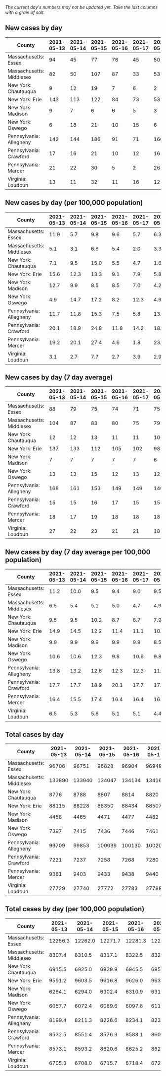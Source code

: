 _The current day's numbers may not be updated yet. Take the last columns with a grain of salt._
## New cases by day

| County | 2021-05-13 | 2021-05-14 | 2021-05-15 | 2021-05-16 | 2021-05-17 | 2021-05-18 | 2021-05-19 |
| --- | --- | --- | --- | --- | --- | --- | --- |
| Massachusetts: Essex | 94 | 45 | 77 | 76 | 45 | 50 |  |
| Massachusetts: Middlesex | 82 | 50 | 107 | 87 | 33 | 53 |  |
| New York: Chautauqua | 9 | 12 | 19 | 7 | 6 | 2 | 12 |
| New York: Erie | 143 | 113 | 122 | 84 | 73 | 53 | 78 |
| New York: Madison | 9 | 7 | 6 | 6 | 5 | 3 | 9 |
| New York: Oswego | 6 | 18 | 21 | 10 | 15 | 6 | 13 |
| Pennsylvania: Allegheny | 142 | 144 | 186 | 91 | 71 | 166 | 93 |
| Pennsylvania: Crawford | 17 | 16 | 21 | 10 | 12 | 16 | 13 |
| Pennsylvania: Mercer | 21 | 22 | 30 | 5 | 2 | 26 | 9 |
| Virginia: Loudoun | 13 | 11 | 32 | 11 | 16 | 12 | 6 |

## New cases by day (per 100,000 population)

| County | 2021-05-13 | 2021-05-14 | 2021-05-15 | 2021-05-16 | 2021-05-17 | 2021-05-18 | 2021-05-19 |
| --- | --- | --- | --- | --- | --- | --- | --- |
| Massachusetts: Essex | 11.9 | 5.7 | 9.8 | 9.6 | 5.7 | 6.3 |  |
| Massachusetts: Middlesex | 5.1 | 3.1 | 6.6 | 5.4 | 2.0 | 3.3 |  |
| New York: Chautauqua | 7.1 | 9.5 | 15.0 | 5.5 | 4.7 | 1.6 | 9.5 |
| New York: Erie | 15.6 | 12.3 | 13.3 | 9.1 | 7.9 | 5.8 | 8.5 |
| New York: Madison | 12.7 | 9.9 | 8.5 | 8.5 | 7.0 | 4.2 | 12.7 |
| New York: Oswego | 4.9 | 14.7 | 17.2 | 8.2 | 12.3 | 4.9 | 10.6 |
| Pennsylvania: Allegheny | 11.7 | 11.8 | 15.3 | 7.5 | 5.8 | 13.7 | 7.6 |
| Pennsylvania: Crawford | 20.1 | 18.9 | 24.8 | 11.8 | 14.2 | 18.9 | 15.4 |
| Pennsylvania: Mercer | 19.2 | 20.1 | 27.4 | 4.6 | 1.8 | 23.8 | 8.2 |
| Virginia: Loudoun | 3.1 | 2.7 | 7.7 | 2.7 | 3.9 | 2.9 | 1.5 |

## New cases by day (7 day average)

| County | 2021-05-13 | 2021-05-14 | 2021-05-15 | 2021-05-16 | 2021-05-17 | 2021-05-18 | 2021-05-19 |
| --- | --- | --- | --- | --- | --- | --- | --- |
| Massachusetts: Essex | 88 | 79 | 75 | 74 | 71 | 75 |  |
| Massachusetts: Middlesex | 104 | 87 | 83 | 80 | 75 | 79 |  |
| New York: Chautauqua | 12 | 12 | 13 | 11 | 11 | 10 | 10 |
| New York: Erie | 137 | 133 | 112 | 105 | 102 | 98 | 95 |
| New York: Madison | 7 | 7 | 7 | 7 | 7 | 6 | 6 |
| New York: Oswego | 13 | 13 | 15 | 12 | 13 | 12 | 13 |
| Pennsylvania: Allegheny | 168 | 161 | 153 | 149 | 149 | 140 | 128 |
| Pennsylvania: Crawford | 15 | 15 | 16 | 17 | 15 | 15 | 15 |
| Pennsylvania: Mercer | 18 | 17 | 19 | 18 | 18 | 18 | 16 |
| Virginia: Loudoun | 27 | 22 | 23 | 21 | 21 | 18 | 14 |

## New cases by day (7 day average per 100,000 population)

| County | 2021-05-13 | 2021-05-14 | 2021-05-15 | 2021-05-16 | 2021-05-17 | 2021-05-18 | 2021-05-19 |
| --- | --- | --- | --- | --- | --- | --- | --- |
| Massachusetts: Essex | 11.2 | 10.0 | 9.5 | 9.4 | 9.0 | 9.5 |  |
| Massachusetts: Middlesex | 6.5 | 5.4 | 5.1 | 5.0 | 4.7 | 4.9 |  |
| New York: Chautauqua | 9.5 | 9.5 | 10.2 | 8.7 | 8.7 | 7.9 | 7.9 |
| New York: Erie | 14.9 | 14.5 | 12.2 | 11.4 | 11.1 | 10.7 | 10.3 |
| New York: Madison | 9.9 | 9.9 | 9.9 | 9.9 | 9.9 | 8.5 | 8.5 |
| New York: Oswego | 10.6 | 10.6 | 12.3 | 9.8 | 10.6 | 9.8 | 10.6 |
| Pennsylvania: Allegheny | 13.8 | 13.2 | 12.6 | 12.3 | 12.3 | 11.5 | 10.5 |
| Pennsylvania: Crawford | 17.7 | 17.7 | 18.9 | 20.1 | 17.7 | 17.7 | 17.7 |
| Pennsylvania: Mercer | 16.4 | 15.5 | 17.4 | 16.4 | 16.4 | 16.4 | 14.6 |
| Virginia: Loudoun | 6.5 | 5.3 | 5.6 | 5.1 | 5.1 | 4.4 | 3.4 |

## Total cases by day

| County | 2021-05-13 | 2021-05-14 | 2021-05-15 | 2021-05-16 | 2021-05-17 | 2021-05-18 | 2021-05-19 |
| --- | --- | --- | --- | --- | --- | --- | --- |
| Massachusetts: Essex | 96706 | 96751 | 96828 | 96904 | 96949 | 96999 |  |
| Massachusetts: Middlesex | 133890 | 133940 | 134047 | 134134 | 134167 | 134220 |  |
| New York: Chautauqua | 8776 | 8788 | 8807 | 8814 | 8820 | 8822 | 8834 |
| New York: Erie | 88115 | 88228 | 88350 | 88434 | 88507 | 88560 | 88638 |
| New York: Madison | 4458 | 4465 | 4471 | 4477 | 4482 | 4485 | 4494 |
| New York: Oswego | 7397 | 7415 | 7436 | 7446 | 7461 | 7467 | 7480 |
| Pennsylvania: Allegheny | 99709 | 99853 | 100039 | 100130 | 100201 | 100367 | 100460 |
| Pennsylvania: Crawford | 7221 | 7237 | 7258 | 7268 | 7280 | 7296 | 7309 |
| Pennsylvania: Mercer | 9381 | 9403 | 9433 | 9438 | 9440 | 9466 | 9475 |
| Virginia: Loudoun | 27729 | 27740 | 27772 | 27783 | 27799 | 27811 | 27817 |

## Total cases by day (per 100,000 population)

| County | 2021-05-13 | 2021-05-14 | 2021-05-15 | 2021-05-16 | 2021-05-17 | 2021-05-18 | 2021-05-19 |
| --- | --- | --- | --- | --- | --- | --- | --- |
| Massachusetts: Essex | 12256.3 | 12262.0 | 12271.7 | 12281.3 | 12287.0 | 12293.4 |  |
| Massachusetts: Middlesex | 8307.4 | 8310.5 | 8317.1 | 8322.5 | 8324.6 | 8327.9 |  |
| New York: Chautauqua | 6915.5 | 6925.0 | 6939.9 | 6945.5 | 6950.2 | 6951.8 | 6961.2 |
| New York: Erie | 9591.2 | 9603.5 | 9616.8 | 9626.0 | 9633.9 | 9639.7 | 9648.2 |
| New York: Madison | 6284.1 | 6294.0 | 6302.4 | 6310.9 | 6317.9 | 6322.2 | 6334.8 |
| New York: Oswego | 6057.7 | 6072.4 | 6089.6 | 6097.8 | 6110.1 | 6115.0 | 6125.7 |
| Pennsylvania: Allegheny | 8199.4 | 8211.3 | 8226.6 | 8234.1 | 8239.9 | 8253.6 | 8261.2 |
| Pennsylvania: Crawford | 8532.5 | 8551.4 | 8576.3 | 8588.1 | 8602.3 | 8621.2 | 8636.5 |
| Pennsylvania: Mercer | 8573.1 | 8593.2 | 8620.6 | 8625.2 | 8627.0 | 8650.8 | 8659.0 |
| Virginia: Loudoun | 6705.3 | 6708.0 | 6715.7 | 6718.4 | 6722.2 | 6725.1 | 6726.6 |
